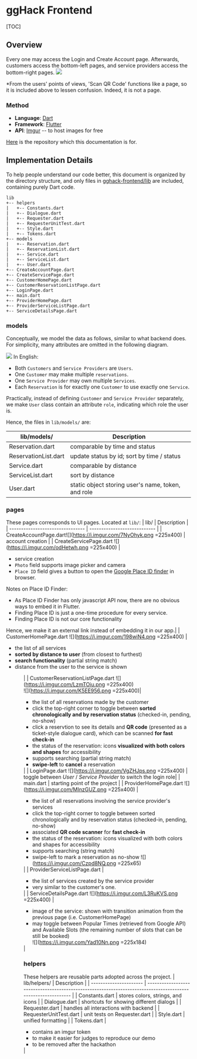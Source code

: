 # ggHack Frontend
[TOC]

## Overview
Every one may access the Login and Create Account page. Afterwards, customers access the bottom-left pages, and service providers access the bottom-right pages.
![](https://i.imgur.com/iHrdbJG.png)

*From the users' points of views, 'Scan QR Code' functions like a page, so it is included above to lessen confusion. Indeed, it is not a page.  

### Method
- **Language**: [Dart](https://dart.dev/)
- **Framework**: [Flutter](https://flutter.dev/)
- **API**: [Imgur](https://apidocs.imgur.com/?version=latest) -- to host images for free

[Here](https://github.com/cidneyho/ggHack-frontend/) is the repository which this documentation is for.


## Implementation Details
To help people understand our code better, this document is organized by the directory structure, and only files in [gghack-frontend/lib](https://github.com/cidneyho/ggHack-frontend/tree/master/lib) are included, containing purely Dart code.

```
lib
+-- helpers
|   +-- Constants.dart
|   +-- Dialogue.dart
|   +-- Requester.dart
|   +-- RequesterUnitTest.dart
|   +-- Style.dart
|   +-- Tokens.dart
+-- models
|   +-- Reservation.dart
|   +-- ReservationList.dart
|   +-- Service.dart
|   +-- ServiceList.dart
|   +-- User.dart
+-- CreateAccountPage.dart
+-- CreateServicePage.dart
+-- CustomerHomePage.dart
+-- CustomerReservationListPage.dart
+-- LoginPage.dart
+-- main.dart
+-- ProviderHomePage.dart
+-- ProviderServiceListPage.dart
+-- ServiceDetailsPage.dart
```

### models
Conceptually, we model the data as follows, similar to what backend does. For simplicity, many attributes are omitted in the following diagram. 

![](https://i.imgur.com/eRXVwBg.png)
In English:
* Both `Customers` and `Service Providers` are `Users`.
* One `Customer` may make multiple `reservations`.
* One `Service Provider` may own multiple `Services`.
* Each `Reservation` is for exactly one `Customer` to use exactly one `Service`.

Practically, instead of defining `Customer` and `Service Provider` separately, we make `User` class contain an attribute `role`, indicating which role the user is. 

Hence, the files in `lib/models/` are:

| lib/models/          | Description                                          |
| -------------------- | -------------------------------------------------- |
| Reservation.dart     | comparable by time and status                      |
| ReservationList.dart | update status by id; sort by time / status         |
| Service.dart         | comparable by distance                             |
| ServiceList.dart     | sort by distance                                   |
| User.dart            | static object storing user's name, token, and role |


### pages
These pages corresponds to UI pages. Located at `lib/`:
| lib/                      | Description                  |
| -------------------------------- | ---------------------------- |
| CreateAccountPage.dart![](https://i.imgur.com/7NyOhyk.png =225x400)  | account creation            |
| CreateServicePage.dart ![](https://i.imgur.com/odHetwh.png =225x400)          | <ul><li>service creation</li><li> `Photo` field supports image picker and camera</li><li>`Place ID` field gives a button to open the [Google Place ID finder](https://developers-dot-devsite-v2-prod.appspot.com/maps/documentation/javascript/examples/full/places-placeid-finder) in browser. </ul> Notes on Place ID Finder: <ul><li>As Place ID Finder has only javascript API now, there are no obvious ways to embed it in Flutter.</li><li> Finding Place ID is just a one-time procedure for every service.</li><li> Finding Place ID is not our core functionality</li></ul> Hence, we make it an external link instead of embedding it in our app.|
| CustomerHomePage.dart ![](https://i.imgur.com/198wiN4.png =225x400)           | <ul> <li>the list of all services</li><li> **sorted by distance to user** (from closest to furthest)</li><li> **search functionality** (partial string match) </li><li> distance from the user to the service is shown </li><ul>    |
| CustomerReservationListPage.dart ![](https://i.imgur.com/LzmTOiu.png  =225x400) </br>![](https://i.imgur.com/K5EE956.png =225x400)| <ul><li>the list of all reservations made by the customer</li><li>click the top-right corner to toggle between **sorted chronologically and by reservation status** (checked-in, pending, no-show)</li><li>click a reservtion to see its details and **QR code** (presented as a ticket-style dialogue card), which can be scanned **for fast check-in**</li><li>the status of the reservation: icons **visualized with both colors and shapes** for accessibility</li><li>supports searching (partial string match)</li><li>**swipe-left** to **cancel** a reservation</li></ul>                             |
| LoginPage.dart ![](https://i.imgur.com/VgZHJps.png =225x400) | toggle between *User* / *Service Provider* to switch the login role|
| main.dart                        | starting point of the project                               |
| ProviderHomePage.dart  ![](https://i.imgur.com/MInzGUZ.png =225x400) | <ul><li>the list of all reservations involving the service provider's services</li><li>click the top-right corner to toggle between sorted chronologically and by reservation status (checked-in, pending, no-show)</li><li>associated **QR code scanner** for **fast check-in**</li><li>the status of the reservation: icons visualized with both colors and shapes for accessibility</li><li>supports searching (string match)</li><li>swipe-left to mark a reservation as no-show ![](https://i.imgur.com/Czpd8NQ.png =225x65)</li></ul> |
| ProviderServiceListPage.dart     | <ul><li>the list of services created by the service provider</li><li>very similar to the customer's one.</li> </ul>               |
| ServiceDetailsPage.dart  ![](https://i.imgur.com/L3RuKVS.png =225x400) | <ul><li>image of the service: shown with transition animation from the previous page (i.e. CustomerHomePage)</li><li>may toggle between Popular Times (retrieved from Google API) and Available Slots (the remaining number of slots that can be still be booked)</br>![](https://i.imgur.com/Yad10Nn.png =225x184)</li></ul>                             |


### helpers
These helpers are reusable parts adopted across the project.
| lib/helpers/           | Description                                                                                          |
| ---------------------- | ------------------------------------------------------------------------------------------------------------ |
| Constants.dart         | stores colors, strings, and icons                                                                                                            |
| Dialogue.dart          | shortcuts for showing different dialogs                                                                          |
| Requester.dart         | handles all interactions with backend                                                                                   |
| RequesterUnitTest.dart | unit tests on Requester.dart                                                                           |
| Style.dart             | unified formatting                                                                                           |
| Tokens.dart            | <ul><li>contains an imgur token </li><li>to make it easier for judges to reproduce our demo</li><li> to be removed after the hackathon </li></ul>|

